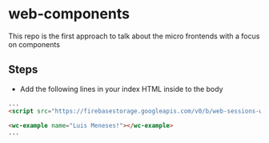 # web-components

This repo is the first approach to talk about the micro frontends with a focus on components

## Steps

- Add the following lines in your index HTML inside to the body

```html
...
<script src="https://firebasestorage.googleapis.com/v0/b/web-sessions-web-components.appspot.com/o/wc-example.js?alt=media&token=24fd9199-0f27-4297-b1ce-b878126799f4"></script>

<wc-example name="Luis Meneses!"></wc-example>
...
```
